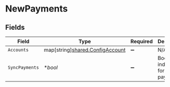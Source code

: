 # NewPayments


## Fields

| Field                                                                          | Type                                                                           | Required                                                                       | Description                                                                    |
| ------------------------------------------------------------------------------ | ------------------------------------------------------------------------------ | ------------------------------------------------------------------------------ | ------------------------------------------------------------------------------ |
| `Accounts`                                                                     | map[string][shared.ConfigAccount](../../../pkg/models/shared/configaccount.md) | :heavy_minus_sign:                                                             | N/A                                                                            |
| `SyncPayments`                                                                 | **bool*                                                                        | :heavy_minus_sign:                                                             | Boolean indicator for syncing payments.                                        |